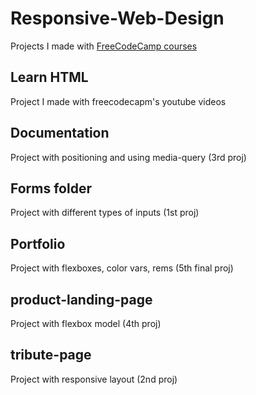 # Responsive-Web-Design
Projects I made with [FreeCodeCamp courses](https://www.freecodecamp.org/)

## Learn HTML
Project I made with freecodecapm's youtube videos

## Documentation
Project with positioning and using media-query (3rd proj)

## Forms folder
Project with different types of inputs (1st proj)

## Portfolio
Project with flexboxes, color vars, rems (5th final proj)

## product-landing-page
Project with flexbox model (4th proj)

## tribute-page
Project with responsive layout (2nd proj)


